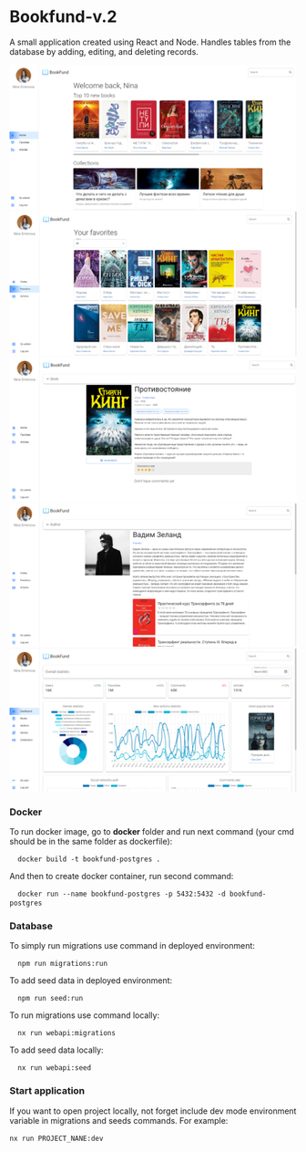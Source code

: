 # Bookfund-v.2
A small application created using React and Node. Handles tables from the database by adding, editing, and deleting records.

<p align="center">
<img src="screenshots/screenshot1.png" alt="screenshot1" width="600">
<img src="screenshots/screenshot2.png" alt="screenshot2" width="600">
<img src="screenshots/screenshot3.png" alt="screenshot3" width="600">
<img src="screenshots/screenshot4.png" alt="screenshot3" width="600">
<img src="screenshots/screenshot5.png" alt="screenshot3" width="600">
</p>

### Docker

To run docker image, go to **docker** folder and run next command (your cmd should be in the same folder as dockerfile):
```
  docker build -t bookfund-postgres .
```

And then to create docker container, run second command:
```
  docker run --name bookfund-postgres -p 5432:5432 -d bookfund-postgres
```

### Database

To simply run migrations use command in deployed environment:
```
  npm run migrations:run
```
To add seed data  in deployed environment:
```
  npm run seed:run
```

To run migrations use command locally:
```
  nx run webapi:migrations
```
To add seed data locally:
```
  nx run webapi:seed
```

### Start application

If you want to open project locally, not forget include dev mode environment variable in migrations and seeds commands. 
For example: 
```
nx run PROJECT_NANE:dev
```

